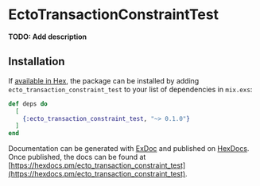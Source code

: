 # EctoTransactionConstraintTest

**TODO: Add description**

## Installation

If [available in Hex](https://hex.pm/docs/publish), the package can be installed
by adding `ecto_transaction_constraint_test` to your list of dependencies in `mix.exs`:

```elixir
def deps do
  [
    {:ecto_transaction_constraint_test, "~> 0.1.0"}
  ]
end
```

Documentation can be generated with [ExDoc](https://github.com/elixir-lang/ex_doc)
and published on [HexDocs](https://hexdocs.pm). Once published, the docs can
be found at [https://hexdocs.pm/ecto_transaction_constraint_test](https://hexdocs.pm/ecto_transaction_constraint_test).

